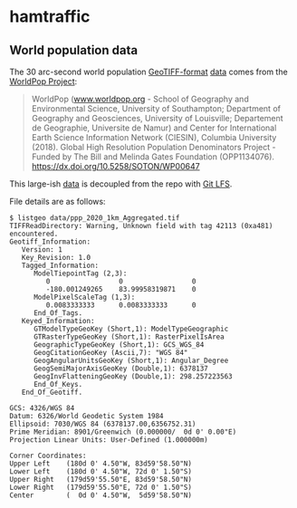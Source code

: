 # hamtraffic

## World population data

The 30 arc-second world population
[GeoTIFF-format](https://en.wikipedia.org/wiki/GeoTIFF)
[data](https://hub.worldpop.org/geodata/summary?id=24777)
comes from the
[WorldPop Project](https://en.wikipedia.org/wiki/WorldPop_Project):

> WorldPop (www.worldpop.org - School of Geography and Environmental Science, University of Southampton; Department of Geography and Geosciences, University of Louisville; Departement de Geographie, Universite de Namur) and Center for International Earth Science Information Network (CIESIN), Columbia University (2018). Global High Resolution Population Denominators Project - Funded by The Bill and Melinda Gates Foundation (OPP1134076). https://dx.doi.org/10.5258/SOTON/WP00647

This large-ish
[data](./data/)
is decoupled from the repo with
[Git LFS](https://git-lfs.com/).

File details are as follows:

```console
$ listgeo data/ppp_2020_1km_Aggregated.tif
TIFFReadDirectory: Warning, Unknown field with tag 42113 (0xa481) encountered.
Geotiff_Information:
   Version: 1
   Key_Revision: 1.0
   Tagged_Information:
      ModelTiepointTag (2,3):
         0                 0                 0
         -180.001249265    83.99958319871    0
      ModelPixelScaleTag (1,3):
         0.0083333333      0.0083333333      0
      End_Of_Tags.
   Keyed_Information:
      GTModelTypeGeoKey (Short,1): ModelTypeGeographic
      GTRasterTypeGeoKey (Short,1): RasterPixelIsArea
      GeographicTypeGeoKey (Short,1): GCS_WGS_84
      GeogCitationGeoKey (Ascii,7): "WGS 84"
      GeogAngularUnitsGeoKey (Short,1): Angular_Degree
      GeogSemiMajorAxisGeoKey (Double,1): 6378137
      GeogInvFlatteningGeoKey (Double,1): 298.257223563
      End_Of_Keys.
   End_Of_Geotiff.

GCS: 4326/WGS 84
Datum: 6326/World Geodetic System 1984
Ellipsoid: 7030/WGS 84 (6378137.00,6356752.31)
Prime Meridian: 8901/Greenwich (0.000000/  0d 0' 0.00"E)
Projection Linear Units: User-Defined (1.000000m)

Corner Coordinates:
Upper Left    (180d 0' 4.50"W, 83d59'58.50"N)
Lower Left    (180d 0' 4.50"W, 72d 0' 1.50"S)
Upper Right   (179d59'55.50"E, 83d59'58.50"N)
Lower Right   (179d59'55.50"E, 72d 0' 1.50"S)
Center        (  0d 0' 4.50"W,  5d59'58.50"N)
```
